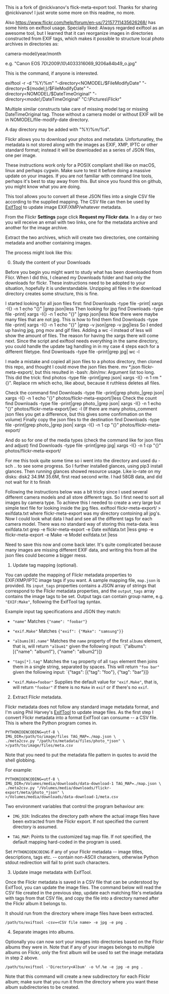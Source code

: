 This is a fork of @nickivanov's flick-meta-export tool. Thanks for sharing @nickivanov!
I just wrote some more on this readme, no more. 

Also https://www.flickr.com/help/forum/en-us/72157711435626268/ has some hints on exiftool usage.
Specially liked:
Always regarded exiftool as an awesome tool, but I learned that it can reorganize images in directories constructed from EXIF tags, which makes it possible to structure local photo archives in directories as:

camera-model/year/month

e.g. "Canon EOS 7D\2009\10\4033316069_9206a84b49_o.jpg"

This is the command, if anyone is interested.

exiftool -r -d "%Y/%m" "-directory<NOMODEL/$FileModifyDate" "-directory<${model;}/$FileModifyDate" "-directory<NOMODEL/$DateTimeOriginal" "-directory<${model;}/$DateTimeOriginal" "C:\Pictures\Flickr\"

Multiple similar constructs take care of missing model tag or missing DateTimeOriginal tag. Those without a camera model or without EXIF will be in NOMODEL/file-modify-date directory. 

A day directory may be added with "%Y/%m/%d". 


Flickr allows you to download your photos and metadata. Unfortunatley, the metadata
is not stored along with the images as EXIF, XMP, IPTC or other standard format; instead
it will be downloaded as a series of JSON files, one per image.

These instructions work only for a POSIX compliant shell like on macOS, linux and perhaps cygwin.
Make sure to test it before doing a massive update on your images. 
If you are not familiar with command line tools, perhaps it's best to stay away from this. 
But since you found this on github, you might know what you are doing.

This tool allows you to convert all these JSON files into a single CSV file according to the supplied mapping. 
The CSV file can then be used by [ExifTool](https://www.sno.phy.queensu.ca/~phil/exiftool/) 
to update image EXIF/XMP/whatever metadata.

From the Flickr **Settings** page click **Request my Flickr data**. In a day or two you
will receive an email with two links, one for the metadata archive and another for
the image archive.

Extract the two archives, which will create two directories, one containing metadata
and another containing images.

The process might look like this:

0. Study the content of your Downloads

Before you begin you might want to study what has been downloaded from Flicr.
When I did this, I cleaned my Downloads folder and had only the downloads for flickr.
These instructions need to be adopted to your situation, hopefully it is understandable.
Unzipping all files in the download directory creates some structure, this is fine.

I started looking for all json files first:
find Downloads -type file -print| xargs -I{} -n 1 echo "{}" |grep json|less
Then looking for jpg 
find Downloads -type file -print| xargs -I{} -n 1 echo "{}" |grep json|less
Now there were maybe many files that are not jpg. This is how to find them
find Downloads -type file -print| xargs -I{} -n 1 echo "{}" |grep -v json|grep -v jpg|less
So I ended up having jpg, png mov and gif files. 
Adding a wc -l instead of less will show the amount of files.
The reason for having the xargs there will come next. 
Since the script and exiftool needs everything in the same directory, 
you could handle the update tag handling in in my case 4 steps each for a different filetype. 
find Downloads -type file -print|grep jpg| wc -l

I made a mistake and copied all json files to a photos directory, then cloned this repo,
and thought I could move the json files there. mv *.json flickr-meta-export/, 
but this resulted in -bash: /bin/mv: Argument list too long.
This did the trick: find photos -type file -print|grep json| xargs -I{} -n 1 rm "{}".
Replace rm which echo, like about, because it ruthless deletes all files.

Check the command
find Downloads -type file -print|grep photo_|grep json| xargs -I{} -n 1 echo "{}" photos/flickr-meta-export/|less
Check the count
find Downloads -type file -print|grep photo_|grep json| xargs -I{} -n 1 echo "{}" photos/flickr-meta-export/|wc -l
(If there are many photos_comment json files you get a difference, but this gives some confirmation on the volume)
Finally copy the json files to the destination
find Downloads -type file -print|grep photo_|grep json| xargs -I{} -n 1 cp "{}" photos/flickr-meta-export/

And do so for one of the media types (check the command like for json files and adjust)
find Downloads -type file -print|grep jpg| xargs -I{} -n 1 cp "{}" photos/flickr-meta-export/

For me this took quite some time so i went into the directory and used du -sch .. to see some progress.
So I further installed glances, using pip3 install glances. Then running glances showed resource usage.
Like io-rate on my disks: disk2 34.9M  35.6M, first read second write. 
I had 58GB data, and did not wait for it to finish  

Following the instructions below was a bit tricky since I used several different camera models and all store different tags.
So I first need to sort all images by camera type. 
To achieve this I needed to create a very large but simple text file for looking inside the jpg files. 
exiftool flickr-meta-export/ > exifdata.txt where flickr-meta-export was my directory contoining all jpg's.
Now I could look what data I had and see all the different tags for each camera model. There was no standard way of storing this meta-data.
less exifdata.txt
grep -e flickr-meta-export  -e Date exifdata.txt |less
grep -e flickr-meta-export -e Make -e Model exifdata.txt |less

Need to save this now and come back later. It's quite complicated because many images are missing different EXIF data, and writing this from all the json files could become a bigger mess.

1. Update tag mapping (optional).

You can update the mapping of Flickr metadata properties to EXIF/XMP/IPTC image 
tags if you want. A sample mapping file, `map.json` is provided. Its `input_tags`
properties contains a JSON array of strings that correspond to the Flickr metadata
properties, and the `output_tags` array contains the image tags to be set. Output 
tags can contain group name, e.g. `"EXIF:Make"`, following the ExifTool tag syntax.

Example input tag specifications and JSON they match:

- `"name"`
   Matches `{"name": "foobar"}`

- `"exif.Make"`
   Matches `{"exif": {"Make": "samsung"}}`

- `"albums[0].name"`
   Matches the `name` property of the first `albums` element, that is, will return
   `"album1"` given the following input: 
   `{"albums": [{"name": "album1"}, {"name": "album2"}]}

- `"tags[*].tag"`
   Matches the `tag` property of all `tags` element then joins them in a single
   string, separated by spaces. This will return `"foo bar"` given the following input: 
   `{"tags": [{"tag": "foo"}, {"tag": "bar"}]}

- `"exif.Make=foobar"`
   Supplies the default value for `"exif.Make"`, that is, will return `"foobar"`
   if there is no `Make` in `exif` or if there's no `exif`.


2. Extract Flickr metadata.

Flickr metadata does not follow any standard image metadata format, and I'm 
using Phil Harvey's [ExifTool](https://www.sno.phy.queensu.ca/~phil/exiftool/) to
update image files. As the first step I convert Flickr metadata into a format
ExifTool can consume -- a CSV file. This is where the Python program comes in.

    PYTHONIOENCODING=utf-8 \
    IMG_DIR=/path/to/image/files TAG_MAP=./map.json \
    ./meta2csv.py "/path/to/metadata/files/photo_*json" \
    >/path/to/image/files/meta.csv

Note that you need to put the metadata file pattern in quotes to avoid the shell 
globbing.

For example:

```
PYTHONIOENCODING=utf-8 \
IMG_DIR=/Volumes/media/downloads/data-download-1 TAG_MAP=./map.json \
./meta2csv.py "/Volumes/media/downloads/flickr-export/meta/photo_*json" \
>/Volumes/media/downloads/data-download-1/meta.csv
```

Two environment variables that control the program behaviour are:

- `IMG_DIR`: Indicates the directory path where the actual image files have been
  extracted from the Flickr export. If not specified the current directory is assumed.

- `TAG_MAP`: Points to the customized tag map file. If not specified, the default
  mapping hard-coded in the program is used.

Set `PYTHONIOENCODING` if any of your Flickr metadata -- image titles, descriptions,
tags etc. -- contain non-ASCII characters, otherwise Python stdout redirection 
will fail to print such characters.

3. Update image metadata with ExifTool.

Once the Flickr metadata is saved in a CSV file that can be understood by ExifTool,
you can update the image files. The command below will read the CSV file created
in the previous step, update each matching file's metadata with tags from that 
CSV file, and copy the file into a directory named after the Flickr album it belongs to.

It should run from the directory where image files have been extracted. 

    /path/to/exiftool -csv=<CSV file name> -e jpg -e png .

4. Separate images into albums.

Optionally you can now sort your images into directories based on the Flickr albums 
they were in. Note that if any of your images belongs to multiple albums on Flickr,
only the first album will be used to set the image metadata in step 2 above.

    /path/to/exiftool -'Directory<Album' -o %f.%e -e jpg -e png .

Note that this command will create a new subdirectory for each Flickr album; make sure 
that you run it from the directory where you want these album subdirectories to 
be created.
